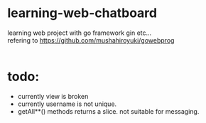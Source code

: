 # learning-web-chatboard
learning web project with go framework gin etc...<br>
refering to https://github.com/mushahiroyuki/gowebprog<br>
<br>
<h1>todo:</h1>
<ul>
<li>currently view is broken</li>
<li>currently username is not unique.</li>
<li>getAll**() methods returns a slice. not suitable for messaging.</li>
</ul>
